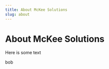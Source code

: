```yaml
---
title: About McKee Solutions
slug: about
---
```

# About McKee Solutions

Here is some text
<div class='bob'>bob</div>
